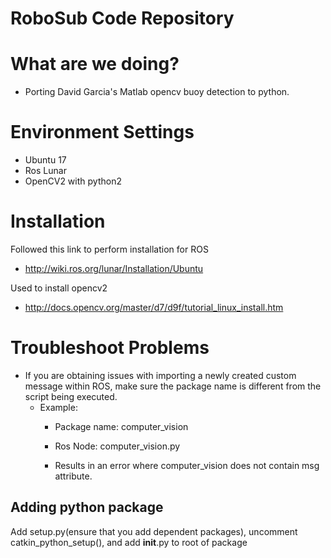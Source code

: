 # RoboSub Code Repository

# What are we doing?
- Porting David Garcia's Matlab opencv buoy detection to python.

# Environment Settings
- Ubuntu 17
- Ros Lunar
- OpenCV2 with python2

# Installation
Followed this link to perform installation for ROS
- http://wiki.ros.org/lunar/Installation/Ubuntu

Used to install opencv2
- http://docs.opencv.org/master/d7/d9f/tutorial_linux_install.htm

# Troubleshoot Problems
- If you are obtaining issues with importing a newly created custom message within ROS, make sure the package name is different from the script being executed.
    - Example: 
        - Package name: computer_vision
        - Ros Node: computer_vision.py

        - Results in an error where computer_vision does not contain msg attribute.

## Adding python package
Add setup.py(ensure that you add dependent packages), uncomment catkin_python_setup(), and add __init__.py to root of package

